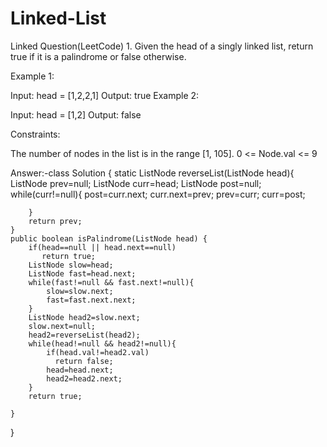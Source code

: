 # Linked-List
Linked Question(LeetCode)
1.
Given the head of a singly linked list, return true if it is a 
palindrome
 or false otherwise.

 

Example 1:


Input: head = [1,2,2,1]
Output: true
Example 2:


Input: head = [1,2]
Output: false
 

Constraints:

The number of nodes in the list is in the range [1, 105].
0 <= Node.val <= 9

Answer:-class Solution {
    static ListNode reverseList(ListNode head){
        ListNode prev=null;
        ListNode curr=head;
        ListNode post=null;
        while(curr!=null){
            post=curr.next;
            curr.next=prev;
            prev=curr;
            curr=post;

        }
        return prev;
    }
    public boolean isPalindrome(ListNode head) {
        if(head==null || head.next==null)
           return true;
        ListNode slow=head;
        ListNode fast=head.next;
        while(fast!=null && fast.next!=null){
            slow=slow.next;
            fast=fast.next.next;
        }
        ListNode head2=slow.next;
        slow.next=null;
        head2=reverseList(head2);
        while(head!=null && head2!=null){
            if(head.val!=head2.val)
              return false;
            head=head.next;
            head2=head2.next;
        }
        return true;
        
    }
}
 

